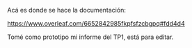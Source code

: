 Acá es donde se hace la documentación:

https://www.overleaf.com/6652842985fkpfsfzcbgpq#fdd4d4

Tomé como prototipo mi informe del TP1, está para editar.
